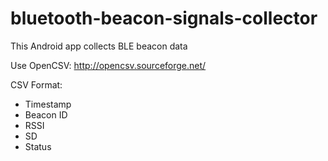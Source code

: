 # bluetooth-beacon-signals-collector
This Android app collects BLE beacon data


Use OpenCSV: http://opencsv.sourceforge.net/


CSV Format: 


* Timestamp
* Beacon ID
* RSSI
* SD
* Status 
